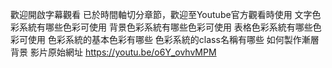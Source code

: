歡迎開啟字幕觀看
已於時間軸切分章節，歡迎至Youtube官方觀看時使用
文字色彩系統有哪些色彩可使用
背景色彩系統有哪些色彩可使用
表格色彩系統有哪些色彩可使用
色彩系統的基本色彩有哪些
色彩系統的class名稱有哪些
如何製作漸層背景
影片原始網址 https://youtu.be/o6Y_ovhvMPM
